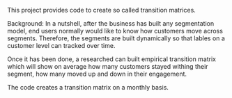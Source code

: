 This project provides code to create so called transition matrices.

Background:
In a nutshell, after the business has built any segmentation model, end users normally would like to know how customers move across segments. Therefore, the segments are built dynamically so that lables on a customer level can tracked over time.

Once it has been done, a researched can built empirical transition matrix which will show on average how many customers stayed withing their segment, how many moved up and down in their engagement.

The code creates a transition matrix on a monthly basis.
